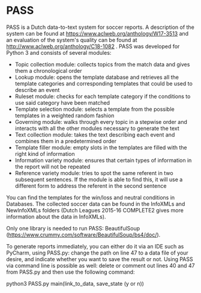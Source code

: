 # PASS
PASS is a Dutch data-to-text system for soccer reports. A description of the system can be found at https://www.aclweb.org/anthology/W17-3513 and an evaluation of the system's quality can be found at http://www.aclweb.org/anthology/C18-1082 . PASS was developed for Python 3 and consists of several modules:

- Topic collection module: collects topics from the match data and gives them a chronological order
- Lookup module: opens the template database and retrieves all the template categories and corresponding templates that could be used to describe an event
- Ruleset module: checks for each template category if the conditions to use said category have been matched
- Template selection module: selects a template from the possible templates in a weighted random fashion
- Governing module: walks through every topic in a stepwise order and interacts with all the other modules necessary to generate the text
- Text collection module: takes the text describing each event and combines them in a predetermined order
- Template filler module: empty slots in the templates are filled with the right kind of information
- Information variety module: ensures that certain types of information in the report will not be repeated
- Reference variety module: tries to spot the same referent in two subsequent sentences. If the module is able to find this, it will use
a different form to address the referent in the second sentence

You can find the templates for the win/loss and neutral conditions in Databases. The collected soccer data can be found in the InfoXMLs and NewInfoXMLs folders (Dutch Leagues 2015-16 COMPLETE2 gives more information about the data in InfoXMLs).

Only one library is needed to run PASS: BeautifulSoup (https://www.crummy.com/software/BeautifulSoup/bs4/doc/).

To generate reports immediately, you can either do it via an IDE such as PyCharm, using PASS.py: change the path on line 47 to a data file of your desire, and indicate whether you want to save the result or not. Using PASS via command line is possible as well: delete or comment out lines 40 and 47 from PASS.py and then use the following command:

python3 PASS.py main(link_to_data, save_state (y or n))
